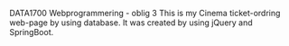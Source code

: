 DATA1700 Webprogrammering - oblig 3
This is my Cinema ticket-ordring web-page by using database. It was created by using jQuery and SpringBoot.
